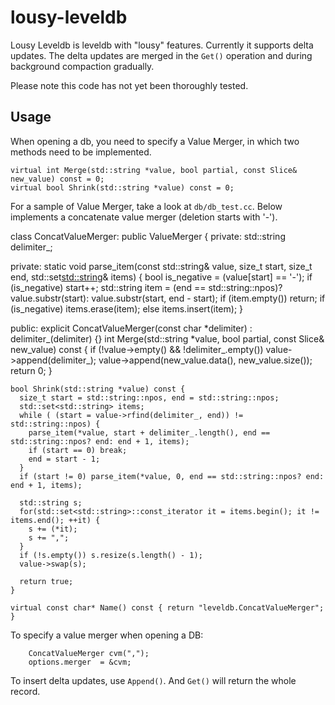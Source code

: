 lousy-leveldb
=============

Lousy Leveldb is leveldb with "lousy" features. Currently it supports delta updates. The delta updates are merged in the `Get()` operation and during background compaction gradually.

Please note this code has not yet been thoroughly tested.

Usage
-----

When opening a db, you need to specify a Value Merger, in which two methods need to be implemented.

    virtual int Merge(std::string *value, bool partial, const Slice& new_value) const = 0;
    virtual bool Shrink(std::string *value) const = 0;

For a sample of Value Merger, take a look at `db/db_test.cc`. Below implements a concatenate value merger (deletion starts with '-').

  class ConcatValueMerger: public ValueMerger {
  private:
    std::string delimiter_;

  private:
    static void parse_item(const std::string& value, size_t start, size_t end, std::set<std::string>& items) {
      bool is_negative = (value[start] == '-');
      if (is_negative) start++;
      std::string item = (end == std::string::npos)? value.substr(start): value.substr(start, end - start);
      if (item.empty()) return;
      if (is_negative) items.erase(item);
      else items.insert(item);
    }

  public:
    explicit ConcatValueMerger(const char *delimiter) : delimiter_(delimiter) {}
    int Merge(std::string *value, bool partial, const Slice& new_value) const {
      if (!value->empty() && !delimiter_.empty()) value->append(delimiter_);
      value->append(new_value.data(), new_value.size());
      return 0;
    }

    bool Shrink(std::string *value) const {
      size_t start = std::string::npos, end = std::string::npos;
      std::set<std::string> items;
      while ( (start = value->rfind(delimiter_, end)) != std::string::npos) {
        parse_item(*value, start + delimiter_.length(), end == std::string::npos? end: end + 1, items);
        if (start == 0) break;
        end = start - 1;
      }
      if (start != 0) parse_item(*value, 0, end == std::string::npos? end: end + 1, items);

      std::string s;
      for(std::set<std::string>::const_iterator it = items.begin(); it != items.end(); ++it) {
        s += (*it);
        s += ",";
      }
      if (!s.empty()) s.resize(s.length() - 1);
      value->swap(s);

      return true;
    }

    virtual const char* Name() const { return "leveldb.ConcatValueMerger"; }

To specify a value merger when opening a DB:

		ConcatValueMerger cvm(",");
		options.merger  = &cvm;

To insert delta updates, use `Append()`. And `Get()` will return the whole record.


